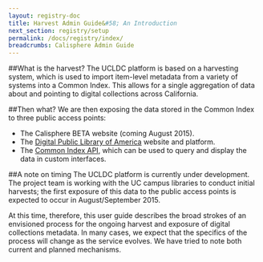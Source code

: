 ```yaml
---
layout: registry-doc
title: Harvest Admin Guide&#58; An Introduction
next_section: registry/setup
permalink: /docs/registry/index/
breadcrumbs: Calisphere Admin Guide
---
```


##What is the harvest?
The UCLDC platform is based on a harvesting system, which is used to import item-level metadata from a variety of systems into a Common Index. This allows for a single aggregation of data about and pointing to digital collections across California.

##Then what?
We are then exposing the data stored in the Common Index to three public access points:

- The Calisphere BETA website (coming August 2015).
- The [Digital Public Library of America](http://dp.la/) website and platform.
- The [Common Index API]({{site.url}}{{site.baseurl}}/docs/technical-docs/solr-api/), which can be used to query and display the data in custom interfaces.

##A note on timing
The UCLDC platform is currently under development. The project team is working with the UC campus libraries to conduct initial harvests; the first exposure of this data to the public access points is expected to occur in August/September 2015.

At this time, therefore, this user guide describes the broad strokes of an envisioned process for the ongoing harvest and exposure of digital collections metadata. In many cases, we expect that the specifics of the process will change as the service evolves. We have tried to note both current and planned mechanisms.  

<!--
Here is old Registry info that I think we could either stash on another page or perhaps reduce to a comment on a different page, for now. But I'll leave it here for now since it's good language.

Using the Digital Collection Registry
The Registry is an interface for campus library staff to manage and apply standardized information about campus units and digital collections that are published in Calisphere, and also to define and initiate metadata harvests for those collections. "Collections" may be defined in a few different ways. They may reside in the shared DAMS that is part of the UCLDC or they may be harvested from external sources (such as a campus OAI feed, the Internet Archive, or OAC/Calisphere) and brought into the UCLDC's central index.

The collection registry is an essential part of the UCLDC system with a few different use cases. Specifically, it handles the following functions:

- Serve as an authority file for collection and campus unit information.
- Provide campuses with a self-service dashboard for initiating metadata harvesting for collections.
- Drive some essential display requirements for the UCLDC public interface. For example, public interface end-users will be able to facet search results by campus unit.
- Enable campuses to denote and track the status of digital collections, for example indicating the location of collections ready for harvest.
- Provide a platform for collaborative digital collection development and/or digitization planning.
-->
